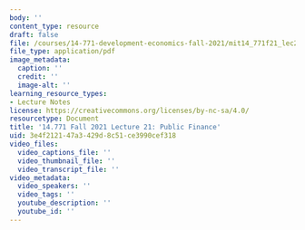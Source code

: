 ```yaml
---
body: ''
content_type: resource
draft: false
file: /courses/14-771-development-economics-fall-2021/mit14_771f21_lec21_pf42.pdf
file_type: application/pdf
image_metadata:
  caption: ''
  credit: ''
  image-alt: ''
learning_resource_types:
- Lecture Notes
license: https://creativecommons.org/licenses/by-nc-sa/4.0/
resourcetype: Document
title: '14.771 Fall 2021 Lecture 21: Public Finance'
uid: 3e4f2121-47a3-429d-8c51-ce3990cef318
video_files:
  video_captions_file: ''
  video_thumbnail_file: ''
  video_transcript_file: ''
video_metadata:
  video_speakers: ''
  video_tags: ''
  youtube_description: ''
  youtube_id: ''
---
```

